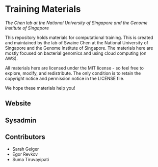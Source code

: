 # Training Materials
_The Chen lab at the National University of Singapore and the Genome Institute of Singapore_

This repository holds materials for computational training. This is created and maintained by the lab of Swaine Chen at the National University of Singapore and the Genome Institute of Singapore. The materials here are mostly focused on bacterial genomics and using cloud computing (on AWS).

All materials here are licensed under the MIT license - so feel free to explore, modify, and redistribute. The only condition is to retain the copyright notice and permission notice in the LICENSE file.

We hope these materials help you!

## Website

## Sysadmin

## Contributors
* Sarah Geiger
* Egor Revkov
* Suma Tiruvayipati
